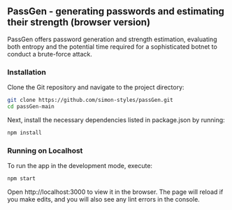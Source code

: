## PassGen - generating passwords and estimating their strength (browser version)

PassGen offers password generation and strength estimation, evaluating both entropy and the potential time required for a sophisticated botnet to conduct a brute-force attack.

### Installation

Clone the Git repository and navigate to the project directory:

```bash
git clone https://github.com/simon-styles/passGen.git
cd passGen-main
```

Next, install the necessary dependencies listed in package.json by running:

```bash
npm install
```

### Running on Localhost

To run the app in the development mode, execute:

```bash
npm start
```

Open http://localhost:3000 to view it in the browser. The page will reload if you make edits, and you will also see any lint errors in the console.
